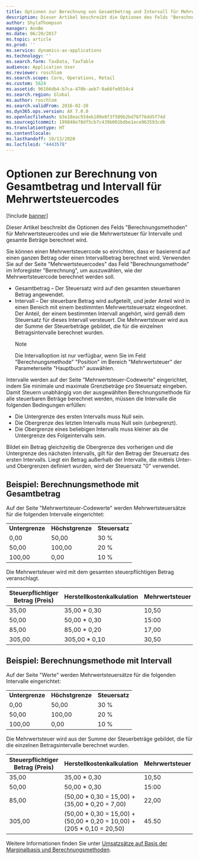 ```yaml
---
title: Optionen zur Berechnung von Gesamtbetrag und Intervall für Mehrwertsteuercodes
description: Dieser Artikel beschreibt die Optionen des Felds "Berechnungsmethoden" für Mehrwertsteuercodes und wie die Mehrwertsteuer für Intervalle und gesamte Beträge berechnet wird.
author: ShylaThompson
manager: AnnBe
ms.date: 06/20/2017
ms.topic: article
ms.prod: ''
ms.service: dynamics-ax-applications
ms.technology: ''
ms.search.form: TaxData, TaxTable
audience: Application User
ms.reviewer: roschlom
ms.search.scope: Core, Operations, Retail
ms.custom: 5624
ms.assetid: 96166db4-b7ca-470b-aeb7-0a66fe0554c4
ms.search.region: Global
ms.author: roschlom
ms.search.validFrom: 2016-02-28
ms.dyn365.ops.version: AX 7.0.0
ms.openlocfilehash: b3e18eac934eb109e8f3f509b2bd78f76dd5f74d
ms.sourcegitcommit: 199848e78df5cb7c439b001bdbe1ece963593cdb
ms.translationtype: HT
ms.contentlocale: 
ms.lasthandoff: 10/13/2020
ms.locfileid: "4443578"
---
```

# <a name="whole-amount-and-interval-calculation-options-for-sales-tax-codes"></a>Optionen zur Berechnung von Gesamtbetrag und Intervall für Mehrwertsteuercodes

[!include [banner](../includes/banner.md)]

Dieser Artikel beschreibt die Optionen des Felds "Berechnungsmethoden" für Mehrwertsteuercodes und wie die Mehrwertsteuer für Intervalle und gesamte Beträge berechnet wird.

Sie können einen Mehrwertsteuercode so einrichten, dass er basierend auf einen ganzen Betrag oder einen Intervallbetrag berechnet wird. Verwenden Sie auf der Seite "Mehrwertsteuercodes" das Feld "Berechnungsmethode" im Inforegister "Berechnung", um auszuwählen, wie der Mehrwertsteuercode berechnet werden soll.
- Gesamtbetrag – Der Steuersatz wird auf den gesamten steuerbaren Betrag angewendet.
- Intervall – Der steuerbare Betrag wird aufgeteilt, und jeder Anteil wird in einen Bereich mit einem bestimmten Mehrwertsteuersatz eingeordnet. Der Anteil, der einem bestimmten Intervall angehört, wird gemäß dem Steuersatz für dieses Intervall versteuert. Die Mehrwertsteuer wird aus der Summe der Steuerbeträge gebildet, die für die einzelnen Betragsintervalle berechnet wurden.
  > [!NOTE]                                                                                                                              
  > Die Intervalloption ist nur verfügbar, wenn Sie im Feld "Berechnungsmethode" "Position" im Bereich "Mehrwertsteuer" der Parameterseite "Hauptbuch" auswählen. 

Intervalle werden auf der Seite "Mehrwertsteuer-Codewerte" eingerichtet, indem Sie minimale und maximale Grenzbeträge pro Steuersatz eingeben. Damit Steuern unabhängig von der ausgewählten Berechnungsmethode für alle steuerbaren Beträge berechnet werden, müssen die Intervalle die folgenden Bedingungen erfüllen:
-   Die Untergrenze des ersten Intervalls muss Null sein.
-   Die Obergrenze des letzten Intervalls muss Null sein (unbegrenzt).
-   Die Obergrenze eines beliebigen Intervalls muss kleiner als die Untergrenze des Folgeintervalls sein.

Bildet ein Betrag gleichzeitig die Obergrenze des vorherigen und die Untergrenze des nächsten Intervalls, gilt für den Betrag der Steuersatz des ersten Intervalls. Liegt ein Betrag außerhalb der Intervalle, die mittels Unter- und Obergrenzen definiert wurden, wird der Steuersatz "0" verwendet.

## <a name="example-whole-amount-method-of-calculation"></a>Beispiel: Berechnungsmethode mit Gesamtbetrag
Auf der Seite "Mehrwertsteuer-Codewerte" werden Mehrwertsteuersätze für die folgenden Intervalle eingerichtet:

|                   |                   |              |
|-------------------|-------------------|--------------|
| **Untergrenze** | **Höchstgrenze** | **Steuersatz** |
| 0,00              | 50,00             | 30 %          |
| 50,00             | 100,00            | 20 %          |
| 100,00            | 0,00              | 10 %          |

Die Mehrwertsteuer wird mit dem gesamten steuerpflichtigen Betrag veranschlagt.

| Steuerpflichtiger Betrag (Preis) | Herstellkostenkalkulation    | Mehrwertsteuer |
|------------------------|----------------|-----------|
| 35,00                  | 35,00 \* 0,30  | 10,50     |
| 50,00                  | 50,00 \* 0,30  | 15:00     |
| 85,00                  | 85,00 \* 0,20  | 17,00     |
| 305,00                 | 305,00 \* 0,10 | 30,50     |

## <a name="example-interval-method-of-calculation"></a>Beispiel: Berechnungsmethode mit Intervall
Auf der Seite "Werte" werden Mehrwertsteuersätze für die folgenden Intervalle eingerichtet:

|                   |                   |              |
|-------------------|-------------------|--------------|
| **Untergrenze** | **Höchstgrenze** | **Steuersatz** |
| 0,00              | 50,00             | 30 %          |
| 50,00             | 100,00            | 20 %          |
| 100,00            | 0,00              | 10 %          |

Die Mehrwertsteuer wird aus der Summe der Steuerbeträge gebildet, die für die einzelnen Betragsintervalle berechnet wurden.

| Steuerpflichtiger Betrag (Preis) | Herstellkostenkalkulation                                                               | Mehrwertsteuer |
|------------------------|---------------------------------------------------------------------------|-----------|
| 35,00                  | 35,00 \* 0,30                                                             | 10,50     |
| 50,00                  | 50,00 \* 0,30                                                             | 15:00     |
| 85,00                  | (50,00 \* 0,30 = 15,00) + (35,00 \* 0,20 = 7,00)                          | 22,00     |
| 305,00                 | (50,00 \* 0,30 = 15,00) + (50,00 \* 0,20 = 10,00) + (205 \* 0,10 = 20,50) | 45.50     |



Weitere Informationen finden Sie unter [Umsatzsätze auf Basis der Marginalbasis und Berechnungsmethoden](marginal-base-field.md).





